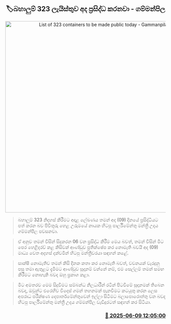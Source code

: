 <p align='center'><b><h2 align='center' title='List of 323 containers to be made public today - Gammanpila'>🏷බහාලුම් 323 ලැයිස්තුව අද ප්‍රසිද්ධ කරනවා - ගම්මන්පිල</h2></b></p>
<p align='center'><img src='https://helakuru.sgp1.cdn.digitaloceanspaces.com/esana/images/lib/udaya-gammanpila-today.jpg' width='600' alt='List of 323 containers to be made public today - Gammanpila'></p>

> බහාලුම් 323 නිදහස් කිරීමට අදාළ ලේඛණය තමන් අද (09) දිනයේ ප්‍රසිද්ධියට පත් කරන බව පිවිතුරු හෙළ උරුමයේ නායක හිටපු පාර්ලිමේන්තු මන්ත්‍රී උදය ගම්මන්පිල පවසනවා.

> ඒ අනුව තමන් විසින් සිදුකරන 06 වන ප්‍රසිද්ධ කිරීම මෙය බවත්, තමන් විසින් මීට පෙර හෙළිදරව් කළ කිසිවක් ආණ්ඩුව ප්‍රතික්ෂේප කර නොමැති බවයි අද (09) මාධ්‍ය වෙත අදහස් දක්වමින් හිටපු මන්ත්‍රීවරයා සඳහන් කළේ.

> සාක්ෂි නොමැතිව තමන් කිසි දිනක කතා කර නොමැති බවත්, වචනයක් වැරදුනු පසු තමා ඇතුළට දැමීමට ආණ්ඩුව සූදානම් වන්නේ නම්, එම සෙල්ලම් තමන් සමඟ කිරීමට නොහැකි බවද ඔහු ප්‍රකාශ කළා.

> මීට අමතරව මෙම සිදුවීමට සම්බන්ධ නිලධාරීන් රටින් පිටවීමේ සූදානමක් තිබෙන බවද, ඔවුන්ට එරෙහිව විදෙස් ගමන් තහනමක් පැනවීමට කටයුතු කරන ලෙස අපරාධ පරීක්ෂණ දෙපාර්තමේන්තුවෙන් ඉල්ලා සිටීමට බලාපොරොත්තු වන බවද හිටපු පාර්ලිමේන්තු මන්ත්‍රී උදය ගම්මන්පිල වැඩිදුරටත් සඳහන් කර සිටියා.



<h3 align='right'><a href='https://www.helakuru.lk/esana/p/110835/'>📅 2025-06-09 12:05:00</a></h3>
